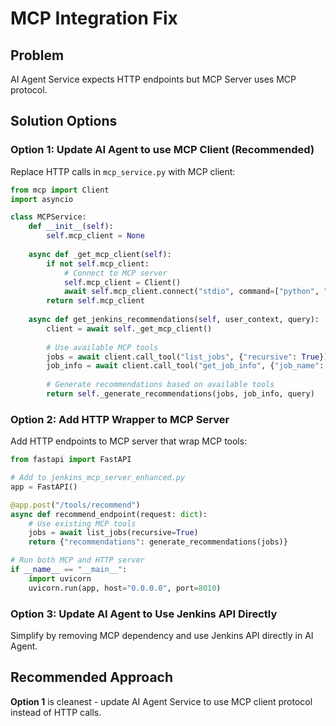 # MCP Integration Fix

## Problem
AI Agent Service expects HTTP endpoints but MCP Server uses MCP protocol.

## Solution Options

### Option 1: Update AI Agent to use MCP Client (Recommended)

Replace HTTP calls in `mcp_service.py` with MCP client:

```python
from mcp import Client
import asyncio

class MCPService:
    def __init__(self):
        self.mcp_client = None
    
    async def _get_mcp_client(self):
        if not self.mcp_client:
            # Connect to MCP server
            self.mcp_client = Client()
            await self.mcp_client.connect("stdio", command=["python", "jenkins_mcp_server_enhanced.py"])
        return self.mcp_client
    
    async def get_jenkins_recommendations(self, user_context, query):
        client = await self._get_mcp_client()
        
        # Use available MCP tools
        jobs = await client.call_tool("list_jobs", {"recursive": True})
        job_info = await client.call_tool("get_job_info", {"job_name": "some-job"})
        
        # Generate recommendations based on available tools
        return self._generate_recommendations(jobs, job_info, query)
```

### Option 2: Add HTTP Wrapper to MCP Server

Add HTTP endpoints to MCP server that wrap MCP tools:

```python
from fastapi import FastAPI

# Add to jenkins_mcp_server_enhanced.py
app = FastAPI()

@app.post("/tools/recommend")
async def recommend_endpoint(request: dict):
    # Use existing MCP tools
    jobs = await list_jobs(recursive=True)
    return {"recommendations": generate_recommendations(jobs)}

# Run both MCP and HTTP server
if __name__ == "__main__":
    import uvicorn
    uvicorn.run(app, host="0.0.0.0", port=8010)
```

### Option 3: Update AI Agent to Use Jenkins API Directly

Simplify by removing MCP dependency and use Jenkins API directly in AI Agent.

## Recommended Approach

**Option 1** is cleanest - update AI Agent Service to use MCP client protocol instead of HTTP calls.